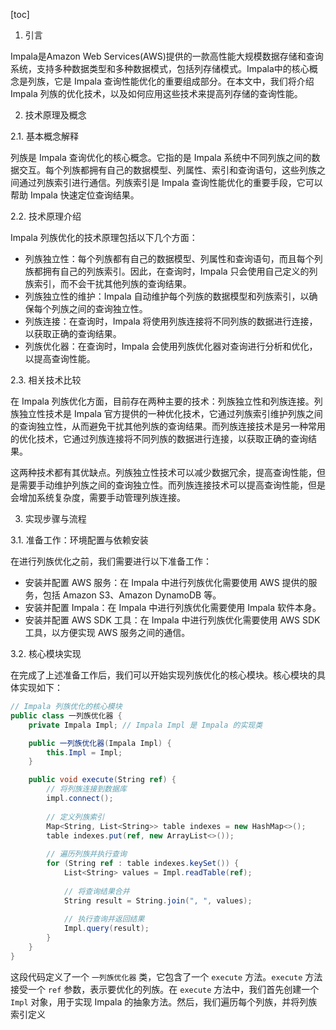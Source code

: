 
[toc]                    
                
                
1. 引言

Impala是Amazon Web Services(AWS)提供的一款高性能大规模数据存储和查询系统，支持多种数据类型和多种数据模式，包括列存储模式。Impala中的核心概念是列族，它是 Impala 查询性能优化的重要组成部分。在本文中，我们将介绍 Impala 列族的优化技术，以及如何应用这些技术来提高列存储的查询性能。

2. 技术原理及概念

2.1. 基本概念解释

列族是 Impala 查询优化的核心概念。它指的是 Impala 系统中不同列族之间的数据交互。每个列族都拥有自己的数据模型、列属性、索引和查询语句，这些列族之间通过列族索引进行通信。列族索引是 Impala 查询性能优化的重要手段，它可以帮助 Impala 快速定位查询结果。

2.2. 技术原理介绍

Impala 列族优化的技术原理包括以下几个方面：

- 列族独立性：每个列族都有自己的数据模型、列属性和查询语句，而且每个列族都拥有自己的列族索引。因此，在查询时，Impala 只会使用自己定义的列族索引，而不会干扰其他列族的查询结果。
- 列族独立性的维护：Impala 自动维护每个列族的数据模型和列族索引，以确保每个列族之间的查询独立性。
- 列族连接：在查询时，Impala 将使用列族连接将不同列族的数据进行连接，以获取正确的查询结果。
- 列族优化器：在查询时，Impala 会使用列族优化器对查询进行分析和优化，以提高查询性能。

2.3. 相关技术比较

在 Impala 列族优化方面，目前存在两种主要的技术：列族独立性和列族连接。列族独立性技术是 Impala 官方提供的一种优化技术，它通过列族索引维护列族之间的查询独立性，从而避免干扰其他列族的查询结果。而列族连接技术是另一种常用的优化技术，它通过列族连接将不同列族的数据进行连接，以获取正确的查询结果。

这两种技术都有其优缺点。列族独立性技术可以减少数据冗余，提高查询性能，但是需要手动维护列族之间的查询独立性。而列族连接技术可以提高查询性能，但是会增加系统复杂度，需要手动管理列族连接。

3. 实现步骤与流程

3.1. 准备工作：环境配置与依赖安装

在进行列族优化之前，我们需要进行以下准备工作：

- 安装并配置 AWS 服务：在 Impala 中进行列族优化需要使用 AWS 提供的服务，包括 Amazon S3、Amazon DynamoDB 等。
- 安装并配置 Impala：在 Impala 中进行列族优化需要使用 Impala 软件本身。
- 安装并配置 AWS SDK 工具：在 Impala 中进行列族优化需要使用 AWS SDK 工具，以方便实现 AWS 服务之间的通信。

3.2. 核心模块实现

在完成了上述准备工作后，我们可以开始实现列族优化的核心模块。核心模块的具体实现如下：

```csharp
// Impala 列族优化的核心模块
public class 一列族优化器 {
    private Impala Impl; // Impala Impl 是 Impala 的实现类

    public 一列族优化器(Impala Impl) {
        this.Impl = Impl;
    }

    public void execute(String ref) {
        // 将列族连接到数据库
        impl.connect();
        
        // 定义列族索引
        Map<String, List<String>> table indexes = new HashMap<>();
        table indexes.put(ref, new ArrayList<>());
        
        // 遍历列族并执行查询
        for (String ref : table indexes.keySet()) {
            List<String> values = Impl.readTable(ref);
            
            // 将查询结果合并
            String result = String.join(", ", values);
            
            // 执行查询并返回结果
            Impl.query(result);
        }
    }
}
```

这段代码定义了一个 `一列族优化器` 类，它包含了一个 `execute` 方法。`execute` 方法接受一个 `ref` 参数，表示要优化的列族。在 `execute` 方法中，我们首先创建一个 `Impl` 对象，用于实现 Impala 的抽象方法。然后，我们遍历每个列族，并将列族索引定义

